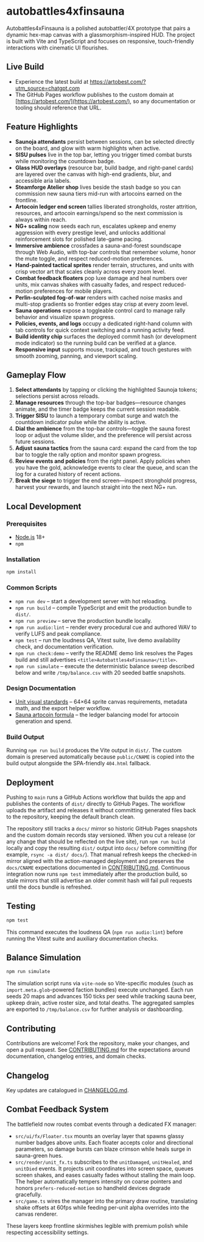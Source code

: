 # autobattles4xfinsauna

Autobattles4xFinsauna is a polished autobattler/4X prototype that pairs a
dynamic hex-map canvas with a glassmorphism-inspired HUD. The project is built
with Vite and TypeScript and focuses on responsive, touch-friendly interactions
with cinematic UI flourishes.

## Live Build

- Experience the latest build at https://artobest.com/?utm_source=chatgpt.com
- The GitHub Pages workflow publishes to the custom domain at
  [https://artobest.com/](https://artobest.com/), so any documentation or
  tooling should reference that URL.

## Feature Highlights

- **Saunoja attendants** persist between sessions, can be selected directly on
  the board, and glow with warm highlights when active.
- **SISU pulses** live in the top bar, letting you trigger timed combat bursts
  while monitoring the countdown badge.
- **Glass HUD overlays** (resource bar, build badge, and right-panel cards)
  are layered over the canvas with high-end gradients, blur, and accessible
  aria labels.
- **Steamforge Atelier shop** lives beside the stash badge so you can commission
  new sauna tiers mid-run with artocoins earned on the frontline.
- **Artocoin ledger end screen** tallies liberated strongholds, roster attrition,
  resources, and artocoin earnings/spend so the next commission is always within reach.
- **NG+ scaling** now seeds each run, escalates upkeep and enemy aggression with
  every prestige level, and unlocks additional reinforcement slots for polished
  late-game pacing.
- **Immersive ambience** crossfades a sauna-and-forest soundscape through Web
  Audio, with top-bar controls that remember volume, honor the mute toggle, and
  respect reduced-motion preferences.
- **Hand-painted tactical sprites** render terrain, structures, and units with
  crisp vector art that scales cleanly across every zoom level.
- **Combat feedback floaters** pop luxe damage and heal numbers over units,
  mix canvas shakes with casualty fades, and respect reduced-motion
  preferences for mobile players.
- **Perlin-sculpted fog-of-war** renders with cached noise masks and multi-stop
  gradients so frontier edges stay crisp at every zoom level.
- **Sauna operations** expose a toggleable control card to manage rally
  behavior and visualize spawn progress.
- **Policies, events, and logs** occupy a dedicated right-hand column with tab
  controls for quick context switching and a running activity feed.
- **Build identity chip** surfaces the deployed commit hash (or development
  mode indicator) so the running build can be verified at a glance.
- **Responsive input** supports mouse, trackpad, and touch gestures with
  smooth zooming, panning, and viewport scaling.

## Gameplay Flow

1. **Select attendants** by tapping or clicking the highlighted Saunoja tokens;
   selections persist across reloads.
2. **Manage resources** through the top-bar badges—resource changes animate,
   and the timer badge keeps the current session readable.
3. **Trigger SISU** to launch a temporary combat surge and watch the countdown
   indicator pulse while the ability is active.
4. **Dial the ambience** from the top-bar controls—toggle the sauna forest loop
   or adjust the volume slider, and the preference will persist across future
   sessions.
5. **Adjust sauna tactics** from the sauna card: expand the card from the top
   bar to toggle the rally option and monitor spawn progress.
6. **Review events and policies** from the right panel. Apply policies when you
   have the gold, acknowledge events to clear the queue, and scan the log for a
   curated history of recent actions.
7. **Break the siege** to trigger the end screen—inspect stronghold progress,
   harvest your rewards, and launch straight into the next NG+ run.

## Local Development

### Prerequisites

- [Node.js](https://nodejs.org/) 18+
- `npm`

### Installation

```bash
npm install
```

### Common Scripts

- `npm run dev` – start a development server with hot reloading.
- `npm run build` – compile TypeScript and emit the production bundle to
  `dist/`.
- `npm run preview` – serve the production bundle locally.
- `npm run audio:lint` – render every procedural cue and authored WAV to verify
  LUFS and peak compliance.
- `npm test` – run the loudness QA, Vitest suite, live demo availability check,
  and documentation verification.
- `npm run check:demo` – verify the README demo link resolves the Pages build
  and still advertises `<title>Autobattles4xFinsauna</title>`.
- `npm run simulate` – execute the deterministic balance sweep described below
  and write `/tmp/balance.csv` with 20 seeded battle snapshots.

### Design Documentation

- [Unit visual standards](docs/design/unit-visuals.md) – 64×64 sprite canvas
  requirements, metadata math, and the export helper workflow.
- [Sauna artocoin formula](docs/design/sauna-artocoin-formula.md) – the ledger
  balancing model for artocoin generation and spend.

### Build Output

Running `npm run build` produces the Vite output in `dist/`. The custom domain
is preserved automatically because `public/CNAME` is copied into the build
output alongside the SPA-friendly `404.html` fallback.

## Deployment

Pushing to `main` runs a GitHub Actions workflow that builds the app and
publishes the contents of `dist/` directly to GitHub Pages. The workflow uploads
the artifact and releases it without committing generated files back to the
repository, keeping the default branch clean.

The repository still tracks a `docs/` mirror so historic GitHub Pages snapshots
and the custom domain records stay versioned. When you cut a release (or any
change that should be reflected on the live site), run `npm run build` locally
and copy the resulting `dist/` output into `docs/` before committing (for
example, `rsync -a dist/ docs/`). That manual refresh keeps the checked-in
mirror aligned with the action-managed deployment and preserves the
`docs/CNAME` expectations documented in
[CONTRIBUTING.md](CONTRIBUTING.md#before-you-start). Continuous integration now
runs `npm test` immediately after the production build, so stale mirrors that
still advertise an older commit hash will fail pull requests until the docs
bundle is refreshed.

## Testing

```bash
npm test
```

This command executes the loudness QA (`npm run audio:lint`) before running the
Vitest suite and auxiliary documentation checks.

## Balance Simulation

```bash
npm run simulate
```

The simulation script runs via `vite-node` so Vite-specific modules (such as
`import.meta.glob`-powered faction bundles) execute unchanged. Each run seeds 20
maps and advances 150 ticks per seed while tracking sauna beer, upkeep drain,
active roster size, and total deaths. The aggregated samples are exported to
`/tmp/balance.csv` for further analysis or dashboarding.

## Contributing

Contributions are welcome! Fork the repository, make your changes, and open a
pull request. See [CONTRIBUTING.md](CONTRIBUTING.md) for the expectations around
documentation, changelog entries, and domain checks.

## Changelog

Key updates are catalogued in [CHANGELOG.md](CHANGELOG.md).

## Combat Feedback System

The battlefield now routes combat events through a dedicated FX manager:

- `src/ui/fx/Floater.tsx` mounts an overlay layer that spawns glassy number
  badges above units. Each floater accepts color and directional parameters, so
  damage bursts can blaze crimson while heals surge in sauna-green hues.
- `src/render/unit_fx.ts` subscribes to the `unitDamaged`, `unitHealed`, and
  `unitDied` events. It projects unit coordinates into screen space, queues
  screen shakes, and eases casualty fades without stalling the main loop. The
  helper automatically tempers intensity on coarse pointers and honors
  `prefers-reduced-motion` so handheld devices degrade gracefully.
- `src/game.ts` wires the manager into the primary draw routine, translating
  shake offsets at 60fps while feeding per-unit alpha overrides into the canvas
  renderer.

These layers keep frontline skirmishes legible with premium polish while
respecting accessibility settings.

